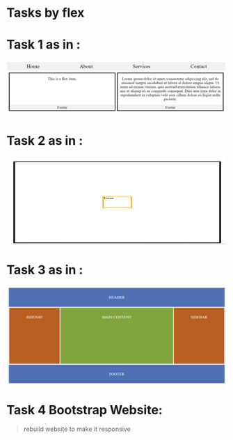 # Tasks by flex
# Task 1 as in :
  ![image](imgTasks/Task1.jpg)

# Task 2 as in :
  ![image](imgTasks/Task2.jpg)

# Task 3 as in :
  ![image](imgTasks/Task3.jpg)

# Task 4 Bootstrap Website:
  > rebuild website to make it responsive
 